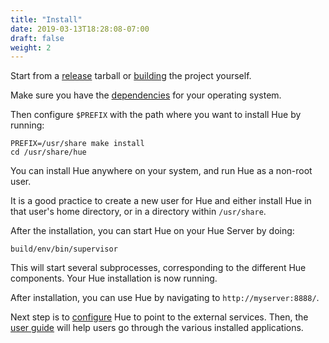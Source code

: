 ```yaml
---
title: "Install"
date: 2019-03-13T18:28:08-07:00
draft: false
weight: 2
---
```


Start from a [release](/releases/) tarball or [building](https://github.com/cloudera/hue#getting-started) the project yourself.

Make sure you have the [dependencies](/administrator/installation/dependencies/) for your operating system.

Then configure `$PREFIX` with the path where you want to install Hue by running:

    PREFIX=/usr/share make install
    cd /usr/share/hue

You can install Hue anywhere on your system, and run Hue as a non-root user.

It is a good practice to create a new user for Hue and either install Hue in
that user's home directory, or in a directory within `/usr/share`.

After the installation, you can start Hue on your Hue Server by doing:

    build/env/bin/supervisor

This will start several subprocesses, corresponding to the different Hue
components. Your Hue installation is now running.

After installation, you can use Hue by navigating to `http://myserver:8888/`.

Next step is to [configure](/administrator/configuration/) Hue to point to the external services.
Then, the [user guide](/user/index.html) will help users go through the various installed applications.
